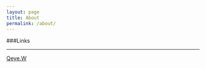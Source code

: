 ```yaml
---
layout: page
title: About
permalink: /about/
---
```




###Links

----------

[Qeye.W](http://leitai.wang)
